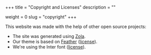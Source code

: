 +++
title = "Copyright and Licenses"
description = ""

weight = 0
slug = "copyright"
+++

This website was made with the help of other open source projects:

  * The site was generated using [Zola](https://www.getzola.org).
  * Our theme is based on [Feather](https://github.com/U9H/feather) ([license](https://github.com/U9H/feather/blob/master/LICENSE)).
  * We're using the Inter font ([license](https://github.com/rsms/inter/blob/master/LICENSE.txt)).